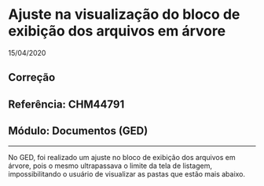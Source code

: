 # Ajuste na visualização do bloco de exibição dos arquivos em árvore
15/04/2020
## Correção
## Referência: CHM44791
## Módulo: Documentos (GED)
***

No GED, foi realizado um ajuste no bloco de exibição dos arquivos em árvore, pois o mesmo ultrapassava o limite da tela de listagem, impossibilitando o usuário de visualizar as pastas que estão mais abaixo.
